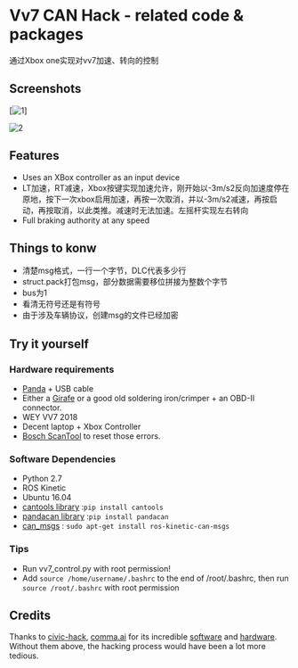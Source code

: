 # Vv7 CAN Hack - related code & packages

通过Xbox one实现对vv7加速、转向的控制

## Screenshots

[![1](gifs/vv7_1.gif)]

![2](gifs/vv7_2.gif)


## Features
* Uses an XBox controller as an input device
* LT加速，RT减速，Xbox按键实现加速允许，刚开始以-3m/s2反向加速度停在原地，按下一次xbox启用加速，再按一次取消，并以-3m/s2减速，再按启动，再按取消，以此类推。减速时无法加速。左摇杆实现左右转向
* Full braking authority at any speed

## Things to konw
* 清楚msg格式，一行一个字节，DLC代表多少行
* struct.pack打包msg，部分数据需要移位拼接为整数个字节
* bus为1
* 看清无符号还是有符号
* 由于涉及车辆协议，创建msg的文件已经加密

## Try it yourself
### Hardware requirements
* [Panda](https://shop.comma.ai/products/panda-obd-ii-dongle) + USB cable
* Either a [Girafe](https://shop.comma.ai/products/giraffe-honda) or a good old soldering iron/crimper + an OBD-II connector.
* WEY VV7 2018
* Decent laptop + Xbox Controller
* [Bosch ScanTool](https://www.alltiresupply.com/products/north-american-comprehensive-diagnostic-scan-tool?variant=16349255301) to reset those errors.

### Software Dependencies
 * Python 2.7
 * ROS Kinetic
 * Ubuntu 16.04
 * [cantools library](https://github.com/eerimoq/cantools) :`pip install cantools`
 * [pandacan library](https://shop.comma.ai/products/panda-obd-ii-dongle) :`pip install pandacan`
 * [can_msgs](http://wiki.ros.org/can_msgs) : `sudo apt-get install ros-kinetic-can-msgs`

### Tips
 * Run vv7_control.py with root permission!
 * Add `source /home/username/.bashrc` to the end of /root/.bashrc, then run `source /root/.bashrc` with root permission

## Credits
Thanks to [civic-hack](https://github.com/pixmoving-moveit/civic-hack), [comma.ai](https://comma.ai/) for its incredible [software](https://github.com/commaai/openpilot) and [hardware](https://shop.comma.ai/products/panda-obd-ii-dongle). Without them above, the hacking process would have been a lot more tedious.


